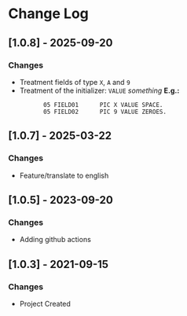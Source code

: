 # Change Log


## [1.0.8] - 2025-09-20

### Changes

* Treatment fields of type `X`, `A` and `9`
* Treatment of the initializer: `VALUE` _something_
**E.g.:**
``` cobol
          05 FIELD01      PIC X VALUE SPACE.
          05 FIELD02      PIC 9 VALUE ZEROES.
```


## [1.0.7] - 2025-03-22

### Changes

* Feature/translate to english


## [1.0.5] - 2023-09-20

### Changes

* Adding github actions


## [1.0.3] - 2021-09-15

### Changes

* Project Created

